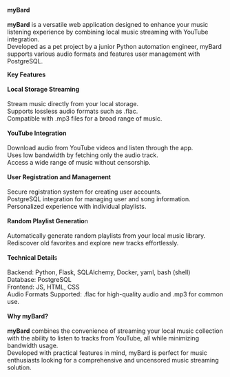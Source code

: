 **myBard**<br>
<br>
**myBard** is a versatile web application designed to enhance your music listening experience by combining local music streaming with YouTube integration. <br>
Developed as a pet project by a junior Python automation engineer, myBard supports various audio formats and features user management with PostgreSQL.<br>

**Key Features**<br>
<br>
**Local Storage Streaming**<br>
<br>
Stream music directly from your local storage.<br>
Supports lossless audio formats such as .flac.<br>
Compatible with .mp3 files for a broad range of music.<br>
<br>
**YouTube Integration**<br>
<br>
Download audio from YouTube videos and listen through the app.<br>
Uses low bandwidth by fetching only the audio track.<br>
Access a wide range of music without censorship.<br>
<br>
**User Registration and Management**<br>
<br>
Secure registration system for creating user accounts.<br>
PostgreSQL integration for managing user and song information.<br>
Personalized experience with individual playlists.<br>
<br>
**Random Playlist Generatio**n<br>
<br>
Automatically generate random playlists from your local music library.<br>
Rediscover old favorites and explore new tracks effortlessly.<br>
<br>
**Technical Detail**s<br>
<br>
Backend: Python, Flask, SQLAlchemy, Docker, yaml, bash (shell)<br>
Database: PostgreSQL<br>
Frontend: JS, HTML, CSS<br>
Audio Formats Supported: .flac for high-quality audio and .mp3 for common use.<br>
<br>
**Why myBard?**<br>
<br>
**myBard** combines the convenience of streaming your local music collection with the ability to listen to tracks from YouTube, all while minimizing bandwidth usage. <br>
Developed with practical features in mind, myBard is perfect for music enthusiasts looking for a comprehensive and uncensored music streaming solution.
